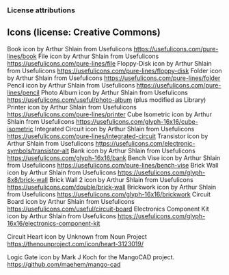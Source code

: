 ### License attributions


## Icons (license: Creative Commons)

Book               icon by Arthur Shlain from Usefulicons  https://usefulicons.com/pure-lines/book
File               icon by Arthur Shlain from Usefulicons  https://usefulicons.com/pure-lines/file
Floppy-Disk        icon by Arthur Shlain from Usefulicons  https://usefulicons.com/pure-lines/floppy-disk
Folder             icon by Arthur Shlain from Usefulicons  https://usefulicons.com/pure-lines/folder
Pencil             icon by Arthur Shlain from Usefulicons  https://usefulicons.com/pure-lines/pencil
Photo Album        icon by Arthur Shlain from Usefulicons  https://usefulicons.com/useful/photo-album (plus modified as Library)
Printer            icon by Arthur Shlain from Usefulicons  https://usefulicons.com/pure-lines/printer
Cube Isometric     icon by Arthur Shlain from Usefulicons  https://usefulicons.com/glyph-16x16/cube-isometric
Integrated Circuit icon by Arthur Shlain from Usefulicons  https://usefulicons.com/pure-lines/integrated-circuit
Transistor         icon by Arthur Shlain from Usefulicons  https://usefulicons.com/electronic-symbols/transistor-alt
Bank               icon by Arthur Shlain from Usefulicons  https://usefulicons.com/glyph-16x16/bank
Bench Vise         icon by Arthur Shlain from Usefulicons  https://usefulicons.com/pure-lines/bench-vise
Brick Wall         icon by Arthur Shlain from Usefulicons  https://usefulicons.com/glyph-8x8/brick-wall
Brick Wall 2       icon by Arthur Shlain from Usefulicons  https://usefulicons.com/double/brick-wall
Brickwork          icon by Arthur Shlain from Usefulicons  https://usefulicons.com/glyph-16x16/brickwork
Circuit Board      icon by Arthur Shlain from Usefulicons  https://usefulicons.com/useful/circuit-board
Electronics Component Kit icon by Arthur Shlain from Usefulicons  https://usefulicons.com/glyph-16x16/electronics-component-kit


Circuit Heart      icon by Unknown from Noun Project   https://thenounproject.com/icon/heart-3123019/

Logic Gate         icon by Mark J Koch for the MangoCAD project. https://github.com/maehem/mango-cad